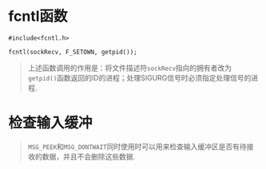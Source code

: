 
# fcntl函数
```
#include<fcntl.h>

fcntl(sockRecv, F_SETOWN, getpid());
```
> 上述函数调用的作用是：将文件描述符`sockRecv`指向的拥有者改为`getpid()`函数返回的ID的进程；处理SIGURG信号时必须指定处理信号的进程.

# 检查输入缓冲
> `MSG_PEEK`和`MSG_DONTWAIT`同时使用时可以用来检查输入缓冲区是否有待接收的数据，并且不会删除这些数据.

